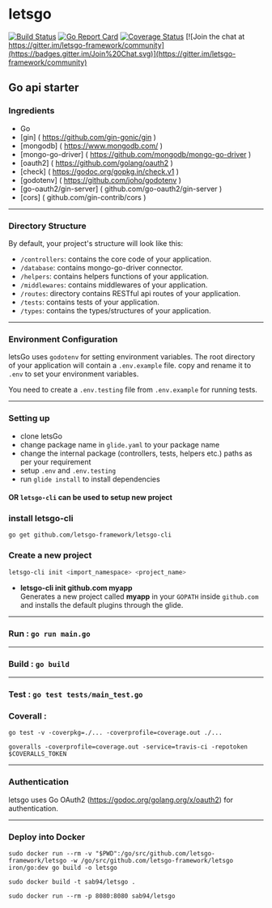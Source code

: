 # letsgo
[![Build Status](https://travis-ci.org/letsgo-framework/letsgo.svg?branch=master)](https://travis-ci.org/letsgo-framework/letsgo)
[![Go Report Card](https://goreportcard.com/badge/github.com/letsgo-framework/letsgo)](https://goreportcard.com/report/github.com/letsgo-framework/letsgo)
[![Coverage Status](https://coveralls.io/repos/github/letsgo-framework/letsgo/badge.svg?branch=master)](https://coveralls.io/github/letsgo-framework/letsgo?branch=master)
[![Join the chat at https://gitter.im/letsgo-framework/community](https://badges.gitter.im/Join%20Chat.svg)](https://gitter.im/letsgo-framework/community)

## Go api starter
### Ingredients

- Go
- [gin] ( https://github.com/gin-gonic/gin )
- [mongodb] ( https://www.mongodb.com/ )
- [mongo-go-driver] ( https://github.com/mongodb/mongo-go-driver )
- [oauth2] ( https://github.com/golang/oauth2 )
- [check] ( https://godoc.org/gopkg.in/check.v1 )
- [godotenv] ( https://github.com/joho/godotenv )
- [go-oauth2/gin-server] ( github.com/go-oauth2/gin-server )
- [cors] ( github.com/gin-contrib/cors )
***
### Directory Structure

By default, your project's structure will look like this:

- `/controllers`: contains the core code of your application.
- `/database`: contains mongo-go-driver connector.
- `/helpers`: contains helpers functions of your application.
- `/middlewares`: contains middlewares of your application.
- `/routes`: directory contains RESTful api routes of your application.
- `/tests`: contains tests of your application.
- `/types`: contains the types/structures of your application.
***
### Environment Configuration

letsGo uses `godotenv` for setting environment variables. The root directory of your application will contain a `.env.example` file.
copy and rename it to `.env` to set your environment variables.

You need to create a `.env.testing` file from `.env.example` for running tests.
***
### Setting up

- clone letsGo
- change package name in `glide.yaml` to your package name
- change the internal package (controllers, tests, helpers etc.) paths as per your requirement
- setup `.env` and `.env.testing`
- run `glide install` to install dependencies

#### OR `letsgo-cli` can be used to setup new project

### install letsgo-cli
```
go get github.com/letsgo-framework/letsgo-cli
```


### Create a new project

```bash
letsgo-cli init <import_namespace> <project_name>
```

- **letsgo-cli init github.com myapp**<br/>
  Generates a new project called **myapp** in your `GOPATH` inside `github.com` and installs the default plugins through the glide.
***
### Run : ```go run main.go```
***
### Build : ```go build```
***
### Test : ```go test tests/main_test.go```

### Coverall :
```
go test -v -coverpkg=./... -coverprofile=coverage.out ./...

goveralls -coverprofile=coverage.out -service=travis-ci -repotoken $COVERALLS_TOKEN
```
***
### Authentication

letsgo uses Go OAuth2 (https://godoc.org/golang.org/x/oauth2) for authentication.
***

### Deploy into Docker

```
sudo docker run --rm -v "$PWD":/go/src/github.com/letsgo-framework/letsgo -w /go/src/github.com/letsgo-framework/letsgo iron/go:dev go build -o letsgo
```
```
sudo docker build -t sab94/letsgo .
```
```
sudo docker run --rm -p 8080:8080 sab94/letsgo
```
